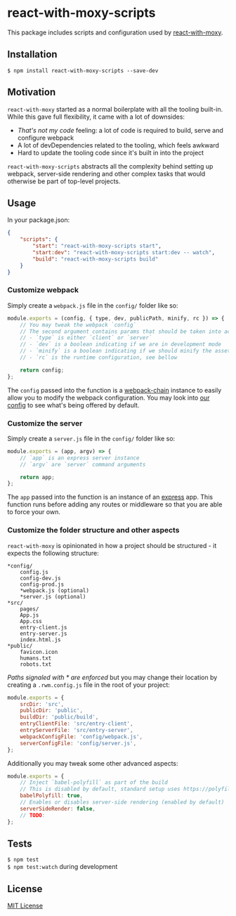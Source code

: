 # react-with-moxy-scripts

This package includes scripts and configuration used by [react-with-moxy](https://github.com/moxystudio/react-with-moxy).


## Installation

`$ npm install react-with-moxy-scripts --save-dev`


## Motivation

`react-with-moxy` started as a normal boilerplate with all the tooling built-in. While this gave full flexibility, it came with a lot of downsides:

- *That's not my code* feeling: a lot of code is required to build, serve and configure webpack
- A lot of devDependencies related to the tooling, which feels awkward
- Hard to update the tooling code since it's built in into the project

`react-with-moxy-scripts` abstracts all the complexity behind setting up webpack, server-side rendering and other complex tasks that would otherwise be part of top-level projects.


## Usage

In your package.json:

```json
{
    "scripts": {
        "start": "react-with-moxy-scripts start",
        "start:dev": "react-with-moxy-scripts start:dev -- watch",
        "build": "react-with-moxy-scripts build"
    }
}
```


### Customize webpack

Simply create a `webpack.js` file in the `config/` folder like so:

```js
module.exports = (config, { type, dev, publicPath, minify, rc }) => {
    // You may tweak the webpack `config`
    // The second argument contains params that should be taken into account:
    // - `type` is either `client` or `server`
    // - `dev` is a boolean indicating if we are in development mode
    // - `minify` is a boolean indicating if we should minify the assets or not (always false if `dev` is true)
    // - `rc` is the runtime configuration, see bellow

    return config;
};
```

The `config` passed into the function is a [webpack-chain](https://github.com/mozilla-neutrino/webpack-chain) instance to easily allow you to modify the webpack configuration. You may look into [our config](TODO) to see what's being offered by default.


### Customize the server

Simply create a `server.js` file in the `config/` folder like so:

```js
module.exports = (app, argv) => {
    // `app` is an express server instance
    // `argv` are `server` command arguments

    return app;
};
```

The `app` passed into the function is an instance of an [express](https://expressjs.com) app. This function runs before adding any routes or middleware so that you are able to force your own.


### Customize the folder structure and other aspects

`react-with-moxy` is opinionated in how a project should be structured - it expects the following structure:

```
*config/
    config.js
    config-dev.js
    config-prod.js
    *webpack.js (optional)
    *server.js (optional)
*src/
    pages/
    App.js
    App.css
    entry-client.js
    entry-server.js
    index.html.js
*public/
    favicon.icon
    humans.txt
    robots.txt
```

*Paths signaled with * are enforced* but you may change their location by creating a `.rwm.config.js` file in the root of your project:

```js
module.exports = {
    srcDir: 'src',
    publicDir: 'public',
    buildDir: 'public/build',
    entryClientFile: 'src/entry-client',
    entryServerFile: 'src/entry-server',
    webpackConfigFile: 'config/webpack.js',
    serverConfigFile: 'config/server.js',
};
```

Additionally you may tweak some other advanced aspects:

```js
module.exports = {
    // Inject `babel-polyfill` as part of the build
    // This is disabled by default, standard setup uses https://polyfill.io
    babelPolyfill: true,
    // Enables or disables server-side rendering (enabled by default)
    serverSideRender: false,
    // TODO:
};
```


## Tests

`$ npm test`   
`$ npm test:watch` during development


## License

[MIT License](http://opensource.org/licenses/MIT)
